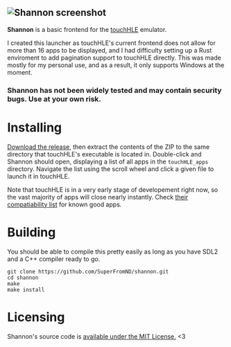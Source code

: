 ![Shannon screenshot](https://github.com/SuperFromND/shannon/assets/22881403/b01fe6d6-cb0e-4d4c-a031-f3089be9ca76)
---
**Shannon** is a basic frontend for the [touchHLE](https://touchhle.org/) emulator.

I created this launcher as touchHLE's current frontend does not allow for more than 16 apps to be displayed, and I had difficulty setting up a Rust enviroment to add pagination support to touchHLE directly. This was made mostly for my personal use, and as a result, it only supports Windows at the moment.
### **Shannon has not been widely tested and may contain security bugs. Use at your own risk.**
# Installing
[Download the release](https://github.com/SuperFromND/shannon/releases/latest/download/shannon-windows.zip), then extract the contents of the ZIP to the same directory that touchHLE's executable is located in. Double-click and Shannon should open, displaying a list of all apps in the `touchHLE_apps` directory. Navigate the list using the scroll wheel and click a given file to launch it in touchHLE.

Note that touchHLE is in a very early stage of developement right now, so the vast majority of apps will close nearly instantly. Check [their compatiability list](https://github.com/hikari-no-yume/touchHLE/blob/trunk/APP_SUPPORT.md) for known good apps.
# Building
You should be able to compile this pretty easily as long as you have SDL2 and a C++ compiler ready to go.
```
git clone https://github.com/SuperFromND/shannon.git
cd shannon
make
make install
```
# Licensing
Shannon's source code is [available under the MIT License.](https://raw.githubusercontent.com/SuperFromND/example/master/LICENSE) <3
